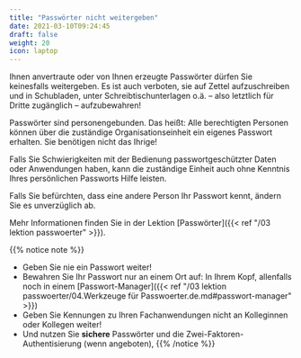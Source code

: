 ```yaml
---
title: "Passwörter nicht weitergeben"
date: 2021-03-10T09:24:45
draft: false
weight: 20
icon: laptop
---
```

Ihnen anvertraute oder von Ihnen erzeugte Passwörter dürfen Sie keinesfalls weitergeben. Es ist auch verboten, sie auf Zettel aufzuschreiben und in Schubladen, unter Schreibtischunterlagen o.ä. – also letztlich für Dritte zugänglich – aufzubewahren!

Passwörter sind personengebunden. Das heißt: Alle berechtigten Personen können über die zuständige Organisationseinheit ein eigenes Passwort erhalten. Sie benötigen nicht das Ihrige!

Falls Sie Schwierigkeiten mit der Bedienung passwortgeschützter Daten oder Anwendungen haben, kann die zuständige Einheit auch ohne Kenntnis Ihres persönlichen Passworts Hilfe leisten.

Falls Sie befürchten, dass eine andere Person Ihr Passwort kennt, ändern Sie es unverzüglich ab.

Mehr Informationen finden Sie in der Lektion [Passwörter]({{< ref "/03 lektion passwoerter" >}}).

{{% notice note %}}

- Geben Sie nie ein Passwort weiter!
- Bewahren Sie Ihr Passwort nur an einem Ort auf: In Ihrem Kopf, allenfalls noch in einem [Passwort-Manager]({{< ref "/03 lektion passwoerter/04.Werkzeuge für Passwoerter.de.md#passwort-manager" >}})
- Geben Sie Kennungen zu Ihren Fachanwendungen nicht an Kolleginnen oder Kollegen weiter!
- Und nutzen Sie **sichere** Passwörter und die Zwei-Faktoren-Authentisierung (wenn angeboten),
  {{% /notice %}}